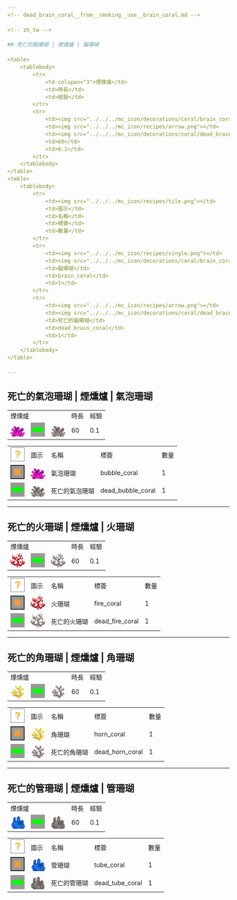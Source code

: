 ```yaml
---
<!-- dead_brain_coral__from__smoking__use__brain_coral.md -->

<!-- zh_tw -->

## 死亡的腦珊瑚 | 煙燻爐 | 腦珊瑚

<table>
	<tablebody>
		<tr>
			<td colspan="3">煙燻爐</td>
			<td>時長</td>
			<td>經驗</td>
		</tr>
		<tr>
			<td><img src="../../../mc_icon/decorations/coral/brain_coral.png"></td>
			<td><img src="../../../mc_icon/recipes/arrow.png"></td>
			<td><img src="../../../mc_icon/decorations/coral/dead_brain_coral.png"></td>
			<td>60</td>
			<td>0.1</td>
		</tr>
	</tablebody>
</table>
<table>
	<tablebody>
		<tr>
			<td><img src="../../../mc_icon/recipes/tile.png"></td>
			<td>圖示</td>
			<td>名稱</td>
			<td>標簽</td>
			<td>數量</td>
		</tr>
		<tr>
			<td><img src="../../../mc_icon/recipes/single.png"></td>
			<td><img src="../../../mc_icon/decorations/coral/brain_coral.png"></td>
			<td>腦珊瑚</td>
			<td>brain_coral</td>
			<td>1</td>
		</tr>
		<tr>
			<td><img src="../../../mc_icon/recipes/arrow.png"></td>
			<td><img src="../../../mc_icon/decorations/coral/dead_brain_coral.png"></td>
			<td>死亡的腦珊瑚</td>
			<td>dead_brain_coral</td>
			<td>1</td>
		</tr>
	</tablebody>
</table>

---
```

<!-- dead_bubble_coral__from__smoking__use__bubble_coral.md -->

<!-- zh_tw -->

## 死亡的氣泡珊瑚 | 煙燻爐 | 氣泡珊瑚

<table>
	<tablebody>
		<tr>
			<td colspan="3">煙燻爐</td>
			<td>時長</td>
			<td>經驗</td>
		</tr>
		<tr>
			<td><img src="../../../mc_icon/decorations/coral/bubble_coral.png"></td>
			<td><img src="../../../mc_icon/recipes/arrow.png"></td>
			<td><img src="../../../mc_icon/decorations/coral/dead_bubble_coral.png"></td>
			<td>60</td>
			<td>0.1</td>
		</tr>
	</tablebody>
</table>
<table>
	<tablebody>
		<tr>
			<td><img src="../../../mc_icon/recipes/tile.png"></td>
			<td>圖示</td>
			<td>名稱</td>
			<td>標簽</td>
			<td>數量</td>
		</tr>
		<tr>
			<td><img src="../../../mc_icon/recipes/single.png"></td>
			<td><img src="../../../mc_icon/decorations/coral/bubble_coral.png"></td>
			<td>氣泡珊瑚</td>
			<td>bubble_coral</td>
			<td>1</td>
		</tr>
		<tr>
			<td><img src="../../../mc_icon/recipes/arrow.png"></td>
			<td><img src="../../../mc_icon/decorations/coral/dead_bubble_coral.png"></td>
			<td>死亡的氣泡珊瑚</td>
			<td>dead_bubble_coral</td>
			<td>1</td>
		</tr>
	</tablebody>
</table>

---
<!-- dead_fire_coral__from__smoking__use__fire_coral.md -->

<!-- zh_tw -->

## 死亡的火珊瑚 | 煙燻爐 | 火珊瑚

<table>
	<tablebody>
		<tr>
			<td colspan="3">煙燻爐</td>
			<td>時長</td>
			<td>經驗</td>
		</tr>
		<tr>
			<td><img src="../../../mc_icon/decorations/coral/fire_coral.png"></td>
			<td><img src="../../../mc_icon/recipes/arrow.png"></td>
			<td><img src="../../../mc_icon/decorations/coral/dead_fire_coral.png"></td>
			<td>60</td>
			<td>0.1</td>
		</tr>
	</tablebody>
</table>
<table>
	<tablebody>
		<tr>
			<td><img src="../../../mc_icon/recipes/tile.png"></td>
			<td>圖示</td>
			<td>名稱</td>
			<td>標簽</td>
			<td>數量</td>
		</tr>
		<tr>
			<td><img src="../../../mc_icon/recipes/single.png"></td>
			<td><img src="../../../mc_icon/decorations/coral/fire_coral.png"></td>
			<td>火珊瑚</td>
			<td>fire_coral</td>
			<td>1</td>
		</tr>
		<tr>
			<td><img src="../../../mc_icon/recipes/arrow.png"></td>
			<td><img src="../../../mc_icon/decorations/coral/dead_fire_coral.png"></td>
			<td>死亡的火珊瑚</td>
			<td>dead_fire_coral</td>
			<td>1</td>
		</tr>
	</tablebody>
</table>

---
<!-- dead_horn_coral__from__smoking__use__horn_coral.md -->

<!-- zh_tw -->

## 死亡的角珊瑚 | 煙燻爐 | 角珊瑚

<table>
	<tablebody>
		<tr>
			<td colspan="3">煙燻爐</td>
			<td>時長</td>
			<td>經驗</td>
		</tr>
		<tr>
			<td><img src="../../../mc_icon/decorations/coral/horn_coral.png"></td>
			<td><img src="../../../mc_icon/recipes/arrow.png"></td>
			<td><img src="../../../mc_icon/decorations/coral/dead_horn_coral.png"></td>
			<td>60</td>
			<td>0.1</td>
		</tr>
	</tablebody>
</table>
<table>
	<tablebody>
		<tr>
			<td><img src="../../../mc_icon/recipes/tile.png"></td>
			<td>圖示</td>
			<td>名稱</td>
			<td>標簽</td>
			<td>數量</td>
		</tr>
		<tr>
			<td><img src="../../../mc_icon/recipes/single.png"></td>
			<td><img src="../../../mc_icon/decorations/coral/horn_coral.png"></td>
			<td>角珊瑚</td>
			<td>horn_coral</td>
			<td>1</td>
		</tr>
		<tr>
			<td><img src="../../../mc_icon/recipes/arrow.png"></td>
			<td><img src="../../../mc_icon/decorations/coral/dead_horn_coral.png"></td>
			<td>死亡的角珊瑚</td>
			<td>dead_horn_coral</td>
			<td>1</td>
		</tr>
	</tablebody>
</table>

---
<!-- dead_tube_coral__from__smoking__use__tube_coral.md -->

<!-- zh_tw -->

## 死亡的管珊瑚 | 煙燻爐 | 管珊瑚

<table>
	<tablebody>
		<tr>
			<td colspan="3">煙燻爐</td>
			<td>時長</td>
			<td>經驗</td>
		</tr>
		<tr>
			<td><img src="../../../mc_icon/decorations/coral/tube_coral.png"></td>
			<td><img src="../../../mc_icon/recipes/arrow.png"></td>
			<td><img src="../../../mc_icon/decorations/coral/dead_tube_coral.png"></td>
			<td>60</td>
			<td>0.1</td>
		</tr>
	</tablebody>
</table>
<table>
	<tablebody>
		<tr>
			<td><img src="../../../mc_icon/recipes/tile.png"></td>
			<td>圖示</td>
			<td>名稱</td>
			<td>標簽</td>
			<td>數量</td>
		</tr>
		<tr>
			<td><img src="../../../mc_icon/recipes/single.png"></td>
			<td><img src="../../../mc_icon/decorations/coral/tube_coral.png"></td>
			<td>管珊瑚</td>
			<td>tube_coral</td>
			<td>1</td>
		</tr>
		<tr>
			<td><img src="../../../mc_icon/recipes/arrow.png"></td>
			<td><img src="../../../mc_icon/decorations/coral/dead_tube_coral.png"></td>
			<td>死亡的管珊瑚</td>
			<td>dead_tube_coral</td>
			<td>1</td>
		</tr>
	</tablebody>
</table>

